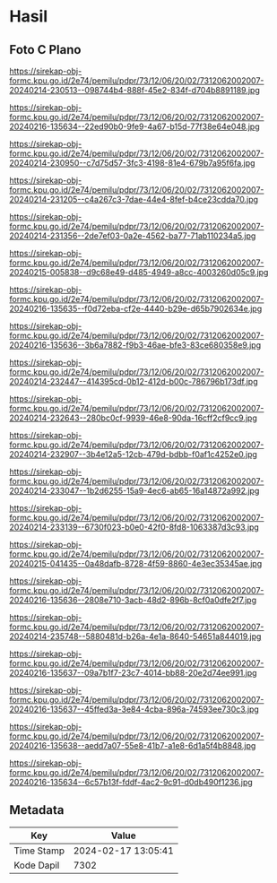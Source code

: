 # Hasil

## Foto C Plano

https://sirekap-obj-formc.kpu.go.id/2e74/pemilu/pdpr/73/12/06/20/02/7312062002007-20240214-230513--098744b4-888f-45e2-834f-d704b8891189.jpg

https://sirekap-obj-formc.kpu.go.id/2e74/pemilu/pdpr/73/12/06/20/02/7312062002007-20240216-135634--22ed90b0-9fe9-4a67-b15d-77f38e64e048.jpg

https://sirekap-obj-formc.kpu.go.id/2e74/pemilu/pdpr/73/12/06/20/02/7312062002007-20240214-230950--c7d75d57-3fc3-4198-81e4-679b7a95f6fa.jpg

https://sirekap-obj-formc.kpu.go.id/2e74/pemilu/pdpr/73/12/06/20/02/7312062002007-20240214-231205--c4a267c3-7dae-44e4-8fef-b4ce23cdda70.jpg

https://sirekap-obj-formc.kpu.go.id/2e74/pemilu/pdpr/73/12/06/20/02/7312062002007-20240214-231356--2de7ef03-0a2e-4562-ba77-71ab110234a5.jpg

https://sirekap-obj-formc.kpu.go.id/2e74/pemilu/pdpr/73/12/06/20/02/7312062002007-20240215-005838--d9c68e49-d485-4949-a8cc-4003260d05c9.jpg

https://sirekap-obj-formc.kpu.go.id/2e74/pemilu/pdpr/73/12/06/20/02/7312062002007-20240216-135635--f0d72eba-cf2e-4440-b29e-d65b7902634e.jpg

https://sirekap-obj-formc.kpu.go.id/2e74/pemilu/pdpr/73/12/06/20/02/7312062002007-20240216-135636--3b6a7882-f9b3-46ae-bfe3-83ce680358e9.jpg

https://sirekap-obj-formc.kpu.go.id/2e74/pemilu/pdpr/73/12/06/20/02/7312062002007-20240214-232447--414395cd-0b12-412d-b00c-786796b173df.jpg

https://sirekap-obj-formc.kpu.go.id/2e74/pemilu/pdpr/73/12/06/20/02/7312062002007-20240214-232643--280bc0cf-9939-46e8-90da-16cff2cf9cc9.jpg

https://sirekap-obj-formc.kpu.go.id/2e74/pemilu/pdpr/73/12/06/20/02/7312062002007-20240214-232907--3b4e12a5-12cb-479d-bdbb-f0af1c4252e0.jpg

https://sirekap-obj-formc.kpu.go.id/2e74/pemilu/pdpr/73/12/06/20/02/7312062002007-20240214-233047--1b2d6255-15a9-4ec6-ab65-16a14872a992.jpg

https://sirekap-obj-formc.kpu.go.id/2e74/pemilu/pdpr/73/12/06/20/02/7312062002007-20240214-233139--6730f023-b0e0-42f0-8fd8-1063387d3c93.jpg

https://sirekap-obj-formc.kpu.go.id/2e74/pemilu/pdpr/73/12/06/20/02/7312062002007-20240215-041435--0a48dafb-8728-4f59-8860-4e3ec35345ae.jpg

https://sirekap-obj-formc.kpu.go.id/2e74/pemilu/pdpr/73/12/06/20/02/7312062002007-20240216-135636--2808e710-3acb-48d2-896b-8cf0a0dfe2f7.jpg

https://sirekap-obj-formc.kpu.go.id/2e74/pemilu/pdpr/73/12/06/20/02/7312062002007-20240214-235748--5880481d-b26a-4e1a-8640-54651a844019.jpg

https://sirekap-obj-formc.kpu.go.id/2e74/pemilu/pdpr/73/12/06/20/02/7312062002007-20240216-135637--09a7b1f7-23c7-4014-bb88-20e2d74ee991.jpg

https://sirekap-obj-formc.kpu.go.id/2e74/pemilu/pdpr/73/12/06/20/02/7312062002007-20240216-135637--45ffed3a-3e84-4cba-896a-74593ee730c3.jpg

https://sirekap-obj-formc.kpu.go.id/2e74/pemilu/pdpr/73/12/06/20/02/7312062002007-20240216-135638--aedd7a07-55e8-41b7-a1e8-6d1a5f4b8848.jpg

https://sirekap-obj-formc.kpu.go.id/2e74/pemilu/pdpr/73/12/06/20/02/7312062002007-20240216-135634--6c57b13f-fddf-4ac2-9c91-d0db490f1236.jpg


## Metadata

| Key        | Value               |
| ---------- | ------------------- |
| Time Stamp | 2024-02-17 13:05:41 |
| Kode Dapil | 7302                |



